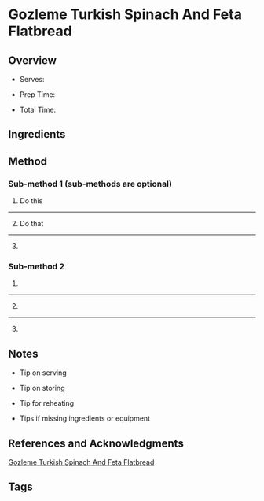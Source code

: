 # Gozleme Turkish Spinach And Feta Flatbread

## Overview

- Serves:

- Prep Time:

- Total Time:

## Ingredients



## Method

### Sub-method 1 (sub-methods are optional)

1. Do this
---
2. Do that
---
3.

### Sub-method 2

1.
---
2.
---
3.

## Notes

- Tip on serving

- Tip on storing

- Tip for reheating

- Tips if missing ingredients or equipment

## References and Acknowledgments

[Gozleme Turkish Spinach And Feta Flatbread](http://mycookingjourney.com/gozleme-turkish-spinach-and-feta-flatbread)

## Tags


